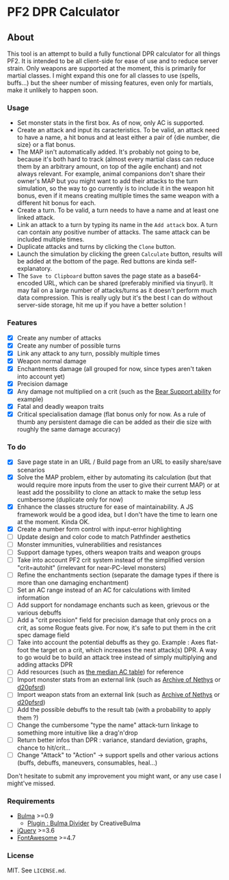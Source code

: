 # PF2 DPR Calculator

## About
This tool is an attempt to build a fully functional DPR calculator for all things PF2.
It is intended to be all client-side for ease of use and to reduce server strain.
Only weapons are supported at the moment, this is primarily for martial classes.
I might expand this one for all classes to use (spells, buffs...) but the sheer number of missing features, even only for martials, make it unlikely to happen soon.

### Usage
* Set monster stats in the first box. As of now, only AC is supported.
* Create an attack and input its caracteristics. To be valid, an attack need to have a name, a hit bonus and at least either a pair of {die number, die size} or a flat bonus.
* The MAP isn't automatically added. It's probably not going to be, because it's both hard to track (almost every martial class can reduce them by an arbitrary amount, on top of the agile enchant) and not always relevant. For example, animal companions don't share their owner's MAP but you might want to add their attacks to the turn simulation, so the way to go currently is to include it in the weapon hit bonus, even if it means creating multiple times the same weapon with a different hit bonus for each.
* Create a turn. To be valid, a turn needs to have a name and at least one linked attack.
* Link an attack to a turn by typing its name in the `Add attack` box. A turn can contain any positive number of attacks. The same attack can be included multiple times.
* Duplicate attacks and turns by clicking the `Clone` button.
* Launch the simulation by clicking the green `Calculate` button, results will be added at the bottom of the page. Red buttons are kinda self-explanatory.
* The `Save to Clipboard` button saves the page state as a base64-encoded URL, which can be shared (preferably minified via tinyurl). It may fail on a large number of attacks/turns as it doesn't perform much data compression. This is really ugly but it's the best I can do without server-side storage, hit me up if you have a better solution !

### Features
- [x] Create any number of attacks
- [x] Create any number of possible turns
- [x] Link any attack to any turn, possibly multiple times
- [x] Weapon normal damage
- [x] Enchantments damage (all grouped for now, since types aren't taken into account yet)
- [x] Precision damage
- [x] Any damage not multiplied on a crit (such as the [Bear Support ability](https://2e.aonprd.com/AnimalCompanions.aspx?ID=2) for example)
- [x] Fatal and deadly weapon traits
- [x] Critical specialisation damage (flat bonus only for now. As a rule of thumb any persistent damage die can be added as their die size with roughly the same damage accuracy)

### To do
- [x] Save page state in an URL / Build page from an URL to easily share/save scenarios
- [x] Solve the MAP problem, either by automating its calculation (but that would require more inputs from the user to give their current MAP) or at least add the possibility to clone an attack to make the setup less cumbersome (duplicate only for now)
- [x] Enhance the classes structure for ease of maintainability. A JS framework would be a good idea, but I don't have the time to learn one at the moment. Kinda OK.
- [x] Create a number form control with input-error highlighting
- [ ] Update design and color code to match Pathfinder aesthetics
- [ ] Monster immunities, vulnerabilities and resistances
- [ ] Support damage types, others weapon traits and weapon groups
- [ ] Take into account PF2 crit system instead of the simplified version "crit=autohit" (irrelevant for near-PC-level monsters)
- [ ] Refine the enchantments section (separate the damage types if there is more than one damaging enchantment)
- [ ] Set an AC range instead of an AC for calculations with limited information
- [ ] Add support for nondamage enchants such as keen, grievous or the various debuffs
- [ ] Add a "crit precision" field for precision damage that only procs on a crit, as some Rogue feats give. For now, it's safe to put them in the crit spec damage field
- [ ] Take into account the potential debuffs as they go. Example : Axes flat-foot the target on a crit, which increases the next attack(s) DPR. A way to go would be to build an attack tree instead of simply multiplying and adding attacks DPR
- [ ] Add resources (such as [the median AC table](https://paizo.com/threads/rzs42o1o?Bestiary-Stats-Spreadsheet)) for reference
- [ ] Import monster stats from an external link (such as [Archive of Nethys](https://2e.aonprd.com/) or [d20pfsrd](https://pf2.d20pfsrd.com/))
- [ ] Import weapon stats from an external link (such as [Archive of Nethys](https://2e.aonprd.com/) or [d20pfsrd](https://pf2.d20pfsrd.com/))
- [ ] Add the possible debuffs to the result tab (with a probability to apply them ?)
- [ ] Change the cumbersome "type the name" attack-turn linkage to something more intuitive like a drag'n'drop
- [ ] Return better infos than DPR : variance, standard deviation, graphs, chance to hit/crit...
- [ ] Change "Attack" to "Action" -> support spells and other various actions (buffs, debuffs, maneuvers, consumables, heal...)

Don't hesitate to submit any improvement you might want, or any use case I might've missed.

### Requirements
* [Bulma](https://bulma.io/) >=0.9
  * [Plugin : Bulma Divider](https://github.com/CreativeBulma/bulma-divider) by CreativeBulma
* [jQuery](https://jquery.com/) >=3.6
* [FontAwesome](https://fontawesome.com/) >=4.7

### License

MIT. See `LICENSE.md`.
